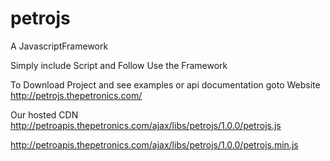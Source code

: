 petrojs
=======

A JavascriptFramework

Simply include Script and Follow Use the Framework

To Download Project and see examples or api documentation goto Website http://petrojs.thepetronics.com/

Our hosted CDN http://petroapis.thepetronics.com/ajax/libs/petrojs/1.0.0/petrojs.js

http://petroapis.thepetronics.com/ajax/libs/petrojs/1.0.0/petrojs.min.js
